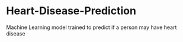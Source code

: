 # Heart-Disease-Prediction
Machine Learning model trained to predict if a person may have heart disease
